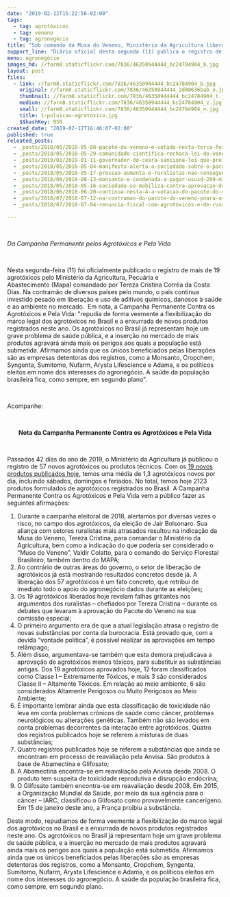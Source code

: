 ```yaml
---
date: "2019-02-12T15:22:56-02:00"
tags:
  - tag: agrotóxicos
  - tag: veneno
  - tag: agronegócio
title: "Sob comando da Musa do Veneno, Ministério da Agricultura libera mais 19 agrotóxicos \n"
support_line: "Diário oficial desta segunda (11) publica o registro de mais 19 agrotóxicos pelo MAPA. Só este ano, novos produtos já chegam a 57\n\n"
menu: agronegócio
images_hd: //farm8.staticflickr.com/7836/46350944444_bc24784904_b.jpg
layout: post
files:
  - link: //farm8.staticflickr.com/7836/46350944444_bc24784904_b.jpg
    original: //farm8.staticflickr.com/7836/46350944444_2d80636bab_o.jpg
    thumbnail: //farm8.staticflickr.com/7836/46350944444_bc24784904_t.jpg
    medium: //farm8.staticflickr.com/7836/46350944444_bc24784904_z.jpg
    small: //farm8.staticflickr.com/7836/46350944444_bc24784904_n.jpg
    title: 1-poluicao-agrotoxico.jpg
    $$hashKey: 0S0
created_date: "2019-02-12T16:46:07-02:00"
published: true
releated_posts:
  - _posts/2018/05/2018-05-08-pacote-do-veneno-e-votado-nesta-terca-feira-em-brasilia.md
  - _posts/2018/05/2018-05-29-comunidade-cientifica-rechaca-lei-do-veneno-sob-analise-na-camara.md
  - _posts/2019/01/2019-01-11-governador-do-ceara-sanciona-lei-que-proibe-pulverizacao-aerea-nas-lavouras-do-estado.md
  - _posts/2018/05/2018-05-04-manifesto-alerta-a-sociedade-sobre-o-pacote-de-veneno-da-camara-dos-deputados.md
  - _posts/2018/05/2018-05-17-pressao-aumenta-e-ruralistas-nao-conseguem-votar-o-pacote-do-veneno.md
  - _posts/2018/08/2018-08-13-monsanto-e-condenada-a-pagar-ususd-289-milhoes-por-cancer-em-jardineiro-nos-eua.md
  - _posts/2018/05/2018-05-16-sociedade-se-mobiliza-contra-aprovacao-do-pacote-do-veneno.md
  - _posts/2018/06/2018-06-20-continua-nesta-4-a-votacao-do-pacote-do-veneno-na-camara-dos-deputados.md
  - _posts/2018/07/2018-07-12-na-contramao-do-pacote-do-veneno-pnara-avanca-na-camara.md
  - _posts/2018/07/2018-07-04-renuncia-fiscal-com-agrotoxicos-e-de-rusd-9-bilhoes-no-brasil-segundo-o-tcu.md

---
```

<p style="text-align: center;">&nbsp;</p>

<p><em>Da Campanha Permanente pelos Agrot&oacute;xicos e Pela Vida&nbsp;</em></p>

<p>&nbsp;</p>

<p>Nesta segunda-feira (11) foi oficialmente publicado o registro de mais de 19 agrot&oacute;xicos pelo Minist&eacute;rio da Agricultura, Pecu&aacute;ria e Abastecimento&nbsp;(Mapa) comandado por&nbsp;Tereza Cristina Corr&ecirc;a da Costa Dias. Na contram&atilde;o de diversos pa&iacute;ses pelo mundo, o pa&iacute;s continua investido pesado em libera&ccedil;&atilde;o e uso de aditivos&nbsp;qu&iacute;micos, danosos &agrave; sa&uacute;de e ao ambiente no mercado.&nbsp;&nbsp;Em nota, a&nbsp;Campanha Permanente Contra os Agrot&oacute;xicos e Pela Vida: &quot;repudia&nbsp;de forma veemente a flexibiliza&ccedil;&atilde;o do marco legal dos agrot&oacute;xicos no Brasil e a enxurrada de novos produtos registrados neste ano. Os agrot&oacute;xicos no Brasil j&aacute; representam hoje um grave problema de sa&uacute;de p&uacute;blica, e a inser&ccedil;&atilde;o no mercado de mais produtos agravar&aacute; ainda mais os perigos aos quais a popula&ccedil;&atilde;o est&aacute; submetida. Afirmamos ainda que os &uacute;nicos beneficiados pelas libera&ccedil;&otilde;es s&atilde;o as empresas detentoras dos registros, como a Monsanto, Cropchem, Syngenta, Sumitomo, Nufarm,&nbsp;Arysta Lifescience&nbsp;e Adama, e os pol&iacute;ticos eleitos em nome dos interesses do agroneg&oacute;cio. A sa&uacute;de da popula&ccedil;&atilde;o brasileira fica, como sempre, em segundo plano&quot;.&nbsp;</p>

<p>&nbsp;</p>

<p>Acompanhe:&nbsp;</p>

<p>&nbsp;</p>

<p style="text-align: center;"><strong>Nota da Campanha Permanente Contra os Agrot&oacute;xicos e Pela Vida</strong></p>

<p style="text-align: center;">&nbsp;</p>

<p>Passados 42 dias do ano de 2019, o Minist&eacute;rio da Agricultura j&aacute; publicou o registro de 57 novos agrot&oacute;xicos ou produtos t&eacute;cnicos. Com os&nbsp;<a href="http://www.in.gov.br/web/guest/materia/-/asset_publisher/Kujrw0TZC2Mb/content/id/62786205/do1-2019-02-11-ato-n-7-de-4-de-fevereiro-de-2019-62785969" rel="nofollow" target="_blank">19 novos produtos publicados hoje</a>, temos uma m&eacute;dia de 1,3 agrot&oacute;xicos novos por dia, incluindo s&aacute;bados, domingos e feriados. No total, temos hoje 2123 produtos formulados de agrot&oacute;xicos registrados no Brasil. A Campanha Permanente Contra os Agrot&oacute;xicos e Pela Vida vem a p&uacute;blico fazer as seguintes afirma&ccedil;&otilde;es:</p>

<ol>
	<li>Durante a campanha eleitoral de 2018, alertamos por diversas vezes o risco, no campo dos agrot&oacute;xicos, da elei&ccedil;&atilde;o de Jair Bolsonaro. Sua alian&ccedil;a com setores ruralistas mais atrasados resultou na indica&ccedil;&atilde;o da Musa do Veneno, Tereza Cristina, para comandar o Minist&eacute;rio da Agricultura, bem como a indica&ccedil;&atilde;o do que poderia ser considerado o &ldquo;Muso do Veneno&rdquo;, Valdir Colatto, para o comando do Servi&ccedil;o Florestal Brasileiro, tamb&eacute;m dentro do MAPA;</li>
	<li>Ao contr&aacute;rio de outras &aacute;reas do governo, o setor de libera&ccedil;&atilde;o de agrot&oacute;xicos j&aacute; est&aacute; mostrando resultados concretos desde j&aacute;. A libera&ccedil;&atilde;o dos 57 agrot&oacute;xicos &eacute; um fato concreto, que retribui de imediato todo o apoio do agroneg&oacute;cio dados durante as elei&ccedil;&otilde;es;</li>
	<li>Os 19 agrot&oacute;xicos liberados hoje revelam falhas gritantes nos argumentos dos ruralistas &ndash; chefiados por Tereza Cristina &ndash; durante os debates que levaram &agrave; aprova&ccedil;&atilde;o do Pacote do Veneno na sua comiss&atilde;o especial;</li>
	<li>O primeiro argumento era de que a atual legisla&ccedil;&atilde;o atrasa o registro de novas subst&acirc;ncias por conta da burocracia. Est&aacute; provado que, com a devida &ldquo;vontade pol&iacute;tica&rdquo;, &eacute; poss&iacute;vel realizar as aprova&ccedil;&otilde;es em tempo rel&acirc;mpago;</li>
	<li>Al&eacute;m disso, argumentava-se tamb&eacute;m que esta demora prejudicava a aprova&ccedil;&atilde;o de agrot&oacute;xicos menos t&oacute;xicos, para substituir as subst&acirc;ncias antigas. Dos 19 agrot&oacute;xicos aprovados hoje, 12 foram classificados como Classe I &ndash; Extremamente T&oacute;xicos, e mais 3 s&atilde;o considerados Classe II &ndash; Altamente T&oacute;xicos. Em rela&ccedil;&atilde;o ao meio ambiente, 6 s&atilde;o considerados Altamente Perigosos ou Muito Perigosos ao Meio Ambiente;</li>
	<li>&Eacute; importante lembrar ainda que esta classifica&ccedil;&atilde;o de toxicidade n&atilde;o leva em conta problemas cr&ocirc;nicos de sa&uacute;de como c&acirc;ncer, problemas neurol&oacute;gicos ou altera&ccedil;&otilde;es gen&eacute;ticas. Tamb&eacute;m n&atilde;o s&atilde;o levados em conta problemas decorrentes da intera&ccedil;&atilde;o entre agrot&oacute;xicos. Quatro dos registros publicados hoje se referem a misturas de duas subst&acirc;ncias;</li>
	<li>Quatro registros publicados hoje se referem a subst&acirc;ncias que ainda se encontram em processo de reavalia&ccedil;&atilde;o pela Anvisa. S&atilde;o produtos &agrave; base de Abamectina e Glifosato;</li>
	<li>A Abamectina encontra-se em reavalia&ccedil;&atilde;o pela Anvisa desde 2008. O produto tem suspeita de toxicidade reprodutiva e disrup&ccedil;&atilde;o end&oacute;crina;</li>
	<li>O Glifosato tamb&eacute;m encontra-se em reavalia&ccedil;&atilde;o desde 2008. Em 2015, a Organiza&ccedil;&atilde;o Mundial da Sa&uacute;de, por meio da sua ag&ecirc;ncia para o c&acirc;ncer &ndash; IARC, classificou o Glifosato como provavelmente cancer&iacute;geno. Em 15 de janeiro deste ano, a Fran&ccedil;a proibiu a subst&acirc;ncia.</li>
</ol>

<p>Deste modo, repudiamos de forma veemente a flexibiliza&ccedil;&atilde;o do marco legal dos agrot&oacute;xicos no Brasil e a enxurrada de novos produtos registrados neste ano. Os agrot&oacute;xicos no Brasil j&aacute; representam hoje um grave problema de sa&uacute;de p&uacute;blica, e a inser&ccedil;&atilde;o no mercado de mais produtos agravar&aacute; ainda mais os perigos aos quais a popula&ccedil;&atilde;o est&aacute; submetida. Afirmamos ainda que os &uacute;nicos beneficiados pelas libera&ccedil;&otilde;es s&atilde;o as empresas detentoras dos registros, como a Monsanto, Cropchem, Syngenta, Sumitomo, Nufarm,&nbsp;Arysta Lifescience&nbsp;e Adama, e os pol&iacute;ticos eleitos em nome dos interesses do agroneg&oacute;cio. A sa&uacute;de da popula&ccedil;&atilde;o brasileira fica, como sempre, em segundo plano.</p>

<p style="box-sizing: border-box; margin: 0px 0px 12.5px; color: rgb(44, 62, 80); font-family: &quot;Source Sans Pro&quot;; font-size: 16px;">&nbsp;</p>
